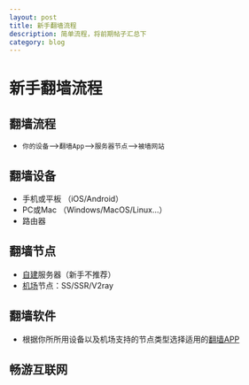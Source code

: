```yaml
---
layout: post
title: 新手翻墙流程
description: 简单流程，将前期帖子汇总下
category: blog
---
```


# 新手翻墙流程

## 翻墙流程
* `你的设备`-->`翻墙App`-->`服务器节点`-->`被墙网站`

## 翻墙设备
* 手机或平板 （iOS/Android）
* PC或Mac （Windows/MacOS/Linux...）
* 路由器 

## 翻墙节点
* [自建](https://www.net-door.cc/jiaoben)服务器（新手不推荐）
* [机场](https://www.net-door.cc/jichang)节点：SS/SSR/V2ray

## 翻墙软件
* 根据你所所用设备以及机场支持的节点类型选择适用的[翻墙APP](https://www.net-door.cc/app)

## 畅游互联网

